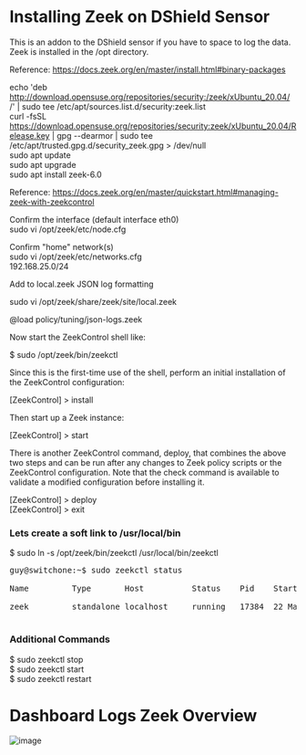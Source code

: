 # Installing Zeek on DShield Sensor

This is an addon to the DShield sensor if you have to space to log the data. Zeek is installed in the /opt directory.<br>

Reference: https://docs.zeek.org/en/master/install.html#binary-packages

echo 'deb http://download.opensuse.org/repositories/security:/zeek/xUbuntu_20.04/ /' | sudo tee /etc/apt/sources.list.d/security:zeek.list<br>
curl -fsSL https://download.opensuse.org/repositories/security:zeek/xUbuntu_20.04/Release.key | gpg --dearmor | sudo tee /etc/apt/trusted.gpg.d/security_zeek.gpg > /dev/null<br>
sudo apt update<br>
sudo apt upgrade<br>
sudo apt install zeek-6.0<br>

Reference: https://docs.zeek.org/en/master/quickstart.html#managing-zeek-with-zeekcontrol

Confirm the interface (default interface eth0)<br>
sudo vi /opt/zeek/etc/node.cfg<br>

Confirm "home" network(s)<br>
sudo vi /opt/zeek/etc/networks.cfg<br>
192.168.25.0/24<br>

Add to local.zeek JSON log formatting<br>

sudo vi /opt/zeek/share/zeek/site/local.zeek<br>

@load policy/tuning/json-logs.zeek<br>

Now start the ZeekControl shell like:<br>

$ sudo /opt/zeek/bin/zeekctl<br>

Since this is the first-time use of the shell, perform an initial installation of the ZeekControl configuration:<br>

[ZeekControl] > install<br>

Then start up a Zeek instance:<br>

[ZeekControl] > start<br>

There is another ZeekControl command, deploy, that combines the above two steps and can be run after any changes to Zeek policy scripts or the ZeekControl configuration. Note that the check command is available to validate a modified configuration before installing it.<br>

[ZeekControl] > deploy<br>
[ZeekControl] > exit<br>

### Lets create a soft link to /usr/local/bin<br>

$ sudo ln -s /opt/zeek/bin/zeekctl /usr/local/bin/zeekctl<br>
<pre>
guy@switchone:~$ sudo zeekctl status<br>
Name         Type       Host          Status    Pid    Started<br>
zeek         standalone localhost     running   17384  22 Mar 16:44:04<br>
</pre>

### Additional Commands

$ sudo zeekctl stop<br>
$ sudo zeekctl start<br>
$ sudo zeekctl restart<br>

# Dashboard Logs Zeek Overview

![image](https://github.com/bruneaug/DShield-SIEM/assets/48228401/0aac6ec0-43cd-48ae-be56-991c215613ef)
